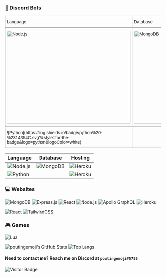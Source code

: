 
### 🤖 Discord Bots  

<style type="text/css">
.tg  {border-collapse:collapse;border-spacing:0;}
.tg td{border-color:black;border-style:solid;border-width:1px;font-family:Arial, sans-serif;font-size:14px;
  overflow:hidden;padding:10px 5px;word-break:normal;}
.tg th{border-color:black;border-style:solid;border-width:1px;font-family:Arial, sans-serif;font-size:14px;
  font-weight:normal;overflow:hidden;padding:10px 5px;word-break:normal;}
.tg .tg-0pky{border-color:inherit;text-align:left;vertical-align:top}
</style>
<table class="tg">
<thead>
  <tr>
    <th class="tg-0pky">Language</th>
    <th class="tg-0pky">Database</th>
    <th class="tg-0pky">Hosting</th>
  </tr>
</thead>
<tbody>
  <tr>
    <td class="tg-0pky"><img src="https://img.shields.io/badge/node.js%20-%2343853D.svg?&style=for-the-badge&logo=node.js&logoColor=white" alt="Node.js" width="400" height="300"></td>
    <td class="tg-0pky"><img src="https://img.shields.io/badge/MongoDB-%234ea94b.svg?&amp;style=for-the-badge&amp;logo=mongodb&amp;logoColor=white" alt="MongoDB" width="400" height="300"></td>
    <td class="tg-0pky"><img src="https://img.shields.io/badge/heroku%20-%23430098.svg?&style=for-the-badge&logo=heroku&logoColor=white" alt="Heroku" width="400" height="300"></td></td>
  </tr>
  <tr>
    <td class="tg-0pky">![Python](https://img.shields.io/badge/python%20-%2314354C.svg?&amp;style=for-the-badge&amp;logo=python&amp;logoColor=white) </td>
    <td class="tg-0pky"></td>
    <td class="tg-0pky"></td>
  </tr>
</tbody>
</table>

| Language  | Database | Hosting |
| --- | --- | --- |
| ![Node.js](https://img.shields.io/badge/node.js%20-%2343853D.svg?&style=for-the-badge&logo=node.js&logoColor=white)  | ![MongoDB](https://img.shields.io/badge/MongoDB-%234ea94b.svg?&style=for-the-badge&logo=mongodb&logoColor=white)  |  ![Heroku](https://img.shields.io/badge/heroku%20-%23430098.svg?&style=for-the-badge&logo=heroku&logoColor=white)  |
| ![Python](https://img.shields.io/badge/python%20-%2314354C.svg?&style=for-the-badge&logo=python&logoColor=white)  |      | ![Heroku](https://img.shields.io/badge/heroku%20-%23430098.svg?&style=for-the-badge&logo=heroku&logoColor=white)

### 💻 Websites  
![MongoDB](https://img.shields.io/badge/MongoDB-%234ea94b.svg?&style=for-the-badge&logo=mongodb&logoColor=white)
![Express.js](https://img.shields.io/badge/express.js%20-%23404d59.svg?&style=for-the-badge)
![React](https://img.shields.io/badge/react%20-%2320232a.svg?&style=for-the-badge&logo=react&logoColor=%2361DAFB)
![Node.js](https://img.shields.io/badge/node.js%20-%2343853D.svg?&style=for-the-badge&logo=node.js&logoColor=white)
![Apollo GraphQL](https://img.shields.io/badge/-Apollo%20GraphQL-311C87?style=for-the-badge&logo=apollo-graphql)
![Heroku](https://img.shields.io/badge/heroku%20-%23430098.svg?&style=for-the-badge&logo=heroku&logoColor=white)

![React](https://img.shields.io/badge/react%20-%2320232a.svg?&style=for-the-badge&logo=react&logoColor=%2361DAFB)
![TailwindCSS](https://img.shields.io/badge/tailwindcss%20-%2338B2AC.svg?&style=for-the-badge&logo=tailwind-css&logoColor=white)


### 🎮 Games  
![Lua](https://img.shields.io/badge/lua-%232C2D72.svg?&style=for-the-badge&logo=lua&logoColor=white)

![poutingemoji's GitHub Stats](https://github-readme-stats.vercel.app/api?username=poutingemoji&theme=dark&show_icons=true&hide_border=true)
![Top Langs](https://github-readme-stats.vercel.app/api/top-langs/?username=poutingemoji&theme=dark&show_icons=true&hide_border=true&layout=compact)

#### Need to contact me? Reach me on Discord at `poutingemoji#5785`

![Visitor Badge](https://visitor-badge.laobi.icu/badge?page_id=poutingemoji.poutingemoji)
